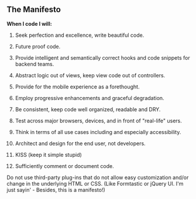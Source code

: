 The Manifesto
-------------

**When I code I will:**

1.  Seek perfection and excellence, write beautiful code.

2.  Future proof code.

3.  Provide intelligent and semantically correct hooks and code snippets for backend teams.

4.  Abstract logic out of views, keep view code out of controllers.

5.  Provide for the mobile experience as a forethought.

6.  Employ progressive enhancements and graceful degradation.

7.  Be consistent, keep code well organized, readable and DRY.

8.  Test across major browsers, devices, and in front of "real-life" users.

9.  Think in terms of all use cases including and especially accessibility.

10. Architect and design for the end user, not developers.

11. KISS (keep it simple stupid)

12. Sufficiently comment or document code.


Do not use third-party plug-ins that do not allow easy customization and/or change in the underlying HTML or CSS. (Like Formtastic or jQuery UI. I'm just sayin' - Besides, this is a manifesto!)
